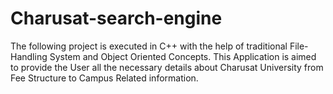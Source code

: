 # Charusat-search-engine

The following project is executed in C++ with the help of traditional File-Handling System and Object Oriented Concepts.
This Application is aimed to provide the User all the necessary details about Charusat University from Fee Structure to Campus Related information.
